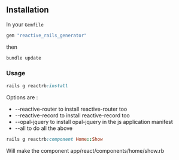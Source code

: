 

## Installation

In your `Gemfile`

```ruby
gem "reactive_rails_generator"
```

then

```ruby
bundle update
```

### Usage

```ruby
rails g reactrb:install
```

Options are :
* --reactive-router to install reactive-router too
* --reactive-record to install reactive-record too
* --opal-jquery to install opal-jquery in the js application manifest
* --all to do all the above

```ruby
rails g reactrb:component Home::Show
```

Will make the component app/react/components/home/show.rb
